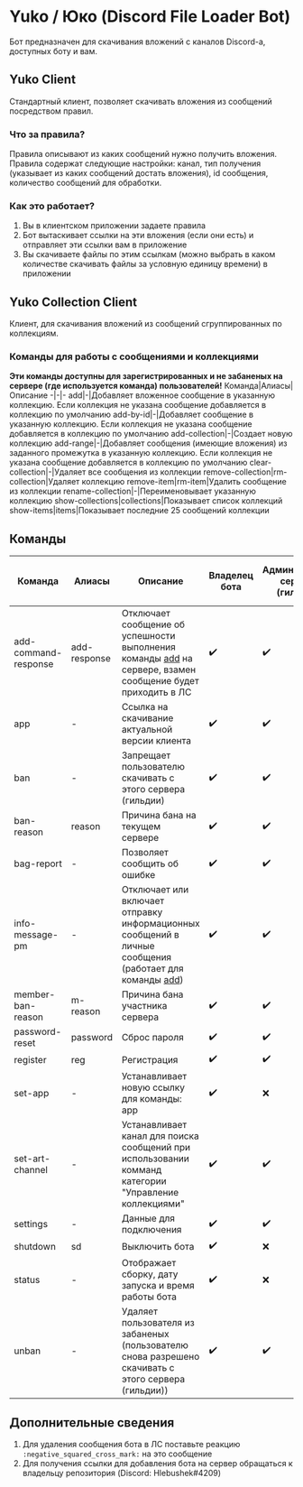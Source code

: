 # Yuko / Юко (Discord File Loader Bot)
Бот предназначен для скачивания вложений с каналов Discord-а, доступных боту и вам.
## Yuko Client
Стандартный клиент, позволяет скачивать вложения из сообщений посредством правил.
### Что за правила?
Правила описывают из каких сообщений нужно получить вложения. Правила содержат следующие настройки: канал, тип получения (указывает из каких сообщений достать вложения), id сообщения, количество сообщений для обработки.
### Как это работает?
1) Вы в клиентском приложении задаете правила
2) Бот вытаскивает ссылки на эти вложения (если они есть) и отправляет эти ссылки вам в приложение
3) Вы скачиваете файлы по этим ссылкам (можно выбрать в каком количестве скачивать файлы за условную единицу времени) в приложении
## Yuko Collection Client
Клиент, для скачивания вложений из сообщений сгруппированных по коллекциям.
### Команды для работы с сообщениями и коллекциями
**Эти команды доступны для зарегистрированных и не забаненых на сервере (где используется команда) пользователей!**
Команда|Алиасы|Описание
-|-|-
add|-|Добавляет вложенное сообщение в указанную коллекцию. Если коллекция не указана сообщение добавляется в коллекцию по умолчанию
add-by-id|-|Добавляет сообщение в указанную коллекцию. Если коллекция не указана сообщение добавляется в коллекцию по умолчанию
add-collection|-|Создает новую коллекцию
add-range|-|Добавляет сообщения (имеющие вложения) из заданного промежутка в указанную коллекцию. Если коллекция не указана сообщение добавляется в коллекцию по умолчанию
clear-collection|-|Удаляет все сообщения из коллекции
remove-collection|rm-collection|Удаляет коллекцию
remove-item|rm-item|Удалить сообщение из коллекции
rename-collection|-|Переименовывает указанную коллекцию
show-collections|collections|Показывает список коллекций
show-items|items|Показывает последние 25 сообщений коллекции
## Команды
Команда|Алиасы|Описание|Владелец бота|Aдминистратор</br>сервера</br>(гильдии)|Остальные</br>участники</br>сервера</br>(гильдии)
-|-|-|-|-|-
add-command-response|add-response|Отключает сообщение об успешности выполнения команды [add](#команды-для-работы-с-сообщениями-и-коллекциями) на сервере, взамен сообщение будет приходить в ЛС|:heavy_check_mark:|:heavy_check_mark:|:x:
app|-|Ссылка на скачивание актуальной версии клиента|:heavy_check_mark:|:heavy_check_mark:|:heavy_check_mark:
ban|-|Запрещает пользователю скачивать с этого сервера (гильдии)|:heavy_check_mark:|:heavy_check_mark:|:x:
ban-reason|reason|Причина бана на текущем сервере|:heavy_check_mark:|:heavy_check_mark:|:heavy_check_mark:
bag-report|-|Позволяет сообщить об ошибке|:heavy_check_mark:|:heavy_check_mark:|:heavy_check_mark:
info-message-pm|-|Отключает или включает отправку информационных сообщений в личные сообщения (работает для команды [add](#команды-для-работы-с-сообщениями-и-коллекциями))|:heavy_check_mark:|:heavy_check_mark:|:heavy_check_mark:
member-ban-reason|m-reason|Причина бана участника сервера|:heavy_check_mark:|:heavy_check_mark:|:x:
password-reset|password|Сброс пароля|:heavy_check_mark:|:heavy_check_mark:|:heavy_check_mark:
register|reg|Регистрация|:heavy_check_mark:|:heavy_check_mark:|:heavy_check_mark:
set-app|-|Устанавливает новую ссылку для команды: app|:heavy_check_mark:|:x:|:x:
set-art-channel|-|Устанавливает канал для поиска сообщений при использовании комманд категории "Управление коллекциями"|:heavy_check_mark:|:heavy_check_mark:|:x:
settings|-|Данные для подключения|:heavy_check_mark:|:heavy_check_mark:|:heavy_check_mark:
shutdown|sd|Выключить бота|:heavy_check_mark:|:x:|:x:
status|-|Отображает сборку, дату запуска и время работы бота|:heavy_check_mark:|:x:|:x:
unban|-|Удаляет пользователя из забаненых (пользователю снова разрешено скачивать с этого сервера (гильдии))|:heavy_check_mark:|:heavy_check_mark:|:x:
## Дополнительные сведения
1) Для удаления сообщения бота в ЛС поставьте реакцию ` :negative_squared_cross_mark: ` на это сообщение
2) Для получения ссылки для добавления бота на сервер обращаться к владельцу репозитория (Discord: Hlebushek#4209)
